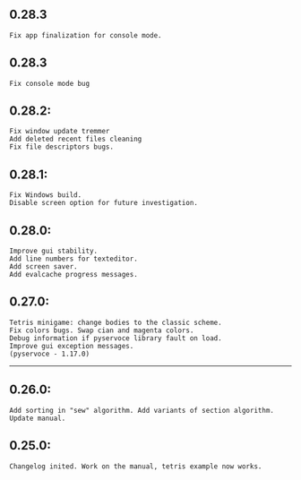 ## 0.28.3
	Fix app finalization for console mode.

## 0.28.3
	Fix console mode bug

## 0.28.2:
	Fix window update tremmer
	Add deleted recent files cleaning
	Fix file descriptors bugs.

## 0.28.1:
	Fix Windows build.
	Disable screen option for future investigation.

## 0.28.0:
	Improve gui stability.
	Add line numbers for texteditor.
	Add screen saver.
	Add evalcache progress messages. 

## 0.27.0:
	Tetris minigame: change bodies to the classic scheme. 
	Fix colors bugs. Swap cian and magenta colors.
	Debug information if pyservoce library fault on load.
	Improve gui exception messages.
	(pyservoce - 1.17.0)

-------------------------------------------------------------------
## 0.26.0: 
	Add sorting in "sew" algorithm. Add variants of section algorithm. Update manual. 

## 0.25.0: 
	Changelog inited. Work on the manual, tetris example now works. 

